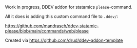 Work in progress, DDEV addon for statamics `please`-command.

All it does is adding this custom command file to `.ddev/`:

https://github.com/mandrasch/ddev-statamic-please/blob/main/commands/web/please

Created via https://github.com/drud/ddev-addon-template
